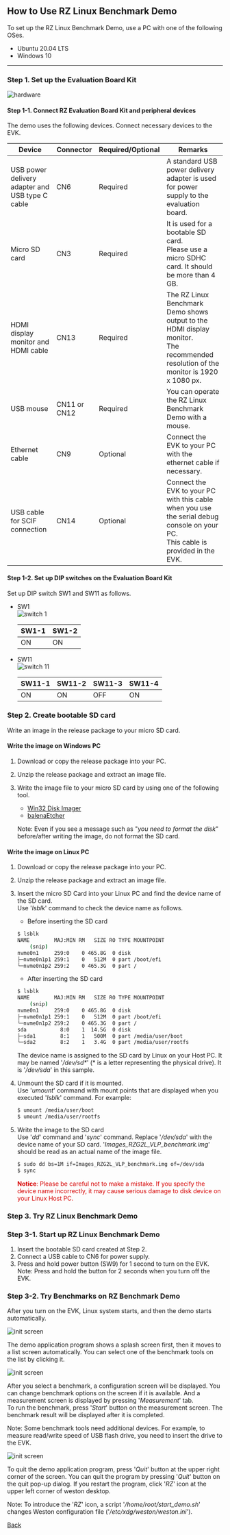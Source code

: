 ## How to Use RZ Linux Benchmark Demo

To set up the RZ Linux Benchmark Demo, use a PC with one of the following OSes.
* Ubuntu 20.04 LTS
* Windows 10

---

### Step 1. Set up the Evaluation Board Kit

![hardware](./figures/hardware-environment.png)

#### Step 1-1. Connect RZ Evaluation Board Kit and peripheral devices

The demo uses the following devices. Connect necessary devices to the EVK.

|Device|Connector|Required/Optional|Remarks|
|----|----|----|----|
|USB power delivery adapter and USB type C cable |CN6 |Required |A standard USB power delivery adapter is used for power supply to the evaluation board. |
|Micro SD card |CN3 |Required |It is used for a bootable SD card.<br>Please use a micro SDHC card. It should be more than 4 GB. |
|HDMI display monitor and HDMI cable |CN13 |Required |The RZ Linux Benchmark Demo shows output to the HDMI display monitor.<br>The recommended resolution of the monitor is 1920 x 1080 px. |
|USB mouse |CN11 or CN12 |Required |You can operate the RZ Linux Benchmark Demo with a mouse. |
|Ethernet cable |CN9 |Optional |Connect the EVK to your PC with the ethernet cable if necessary. |
|USB cable for SCIF connection |CN14 |Optional |Connect the EVK to your PC with this cable when you use the serial debug console on your PC.<br>This cable is provided in the EVK. |

#### Step 1-2. Set up DIP switches on the Evaluation Board Kit

Set up DIP switch SW1 and SW11 as follows.

* SW1  
![switch 1](./figures/RZ-Carrie-Board-SW1.png)

	|SW1-1|SW1-2|
	|----|----|
	|ON|ON|

* SW11  
![switch 11](./figures/RZ-Carrie-Board-SW11.png)

	|SW11-1|SW11-2|SW11-3|SW11-4|
	|----|----|----|----|
	|ON|ON|OFF|ON|

### Step 2. Create bootable SD card

Write an image in the release package to your micro SD card.

#### Write the image on Windows PC

1. Download or copy the release package into your PC.
2. Unzip the release package and extract an image file.
3. Write the image file to your micro SD card by using one of the following tool.
	* [Win32 Disk Imager](https://sourceforge.net/projects/win32diskimager/)
	* [balenaEtcher](https://etcher.balena.io/)

	Note: Even if you see a message such as "_you need to format the disk_" before/after writing the image, do not format the SD card.

#### Write the image on Linux PC

1. Download or copy the release package into your PC.
2. Unzip the release package and extract an image file.
3. Insert the micro SD Card into your Linux PC and find the device name of the SD card.  
Use '_lsblk_' command to check the device name as follows.
	* Before inserting the SD card
	```bash
	$ lsblk
	NAME        MAJ:MIN RM   SIZE RO TYPE MOUNTPOINT
		(snip)
	nvme0n1     259:0    0 465.8G  0 disk
	├─nvme0n1p1 259:1    0   512M  0 part /boot/efi
	└─nvme0n1p2 259:2    0 465.3G  0 part /
	```
	* After inserting the SD card
	```bash
	$ lsblk
	NAME        MAJ:MIN RM   SIZE RO TYPE MOUNTPOINT
		(snip)
	nvme0n1     259:0    0 465.8G  0 disk
	├─nvme0n1p1 259:1    0   512M  0 part /boot/efi
	└─nvme0n1p2 259:2    0 465.3G  0 part /
	sda           8:0    1  14.5G  0 disk 
	├─sda1        8:1    1   500M  0 part /media/user/boot
	└─sda2        8:2    1   3.4G  0 part /media/user/rootfs
	```
	The device name is assigned to the SD card by Linux on your Host PC. It may be named '_/dev/sd*_' (* is a letter representing the physical drive). It is '_/dev/sda_' in this sample.

4. Unmount the SD card if it is mounted.  
Use '_umount_' command with mount points that are displayed when you executed '_lsblk_' command. For example:
	```bash
	$ umount /media/user/boot
	$ umount /media/user/rootfs
	```
5. Write the image to the SD card  
Use '_dd_' command and '_sync_' command. Replace '_/dev/sda_' with the device name of your SD card. '_Images_RZG2L_VLP_benchmark.img_' should be read as an actual name of the image file.
	```bash
	$ sudo dd bs=1M if=Images_RZG2L_VLP_benchmark.img of=/dev/sda
	$ sync
	```
	<span style="color:#D70000">**Notice**: Please be careful not to make a mistake. If you specify the device name incorrectly, it may cause serious damage to disk device on your Linux Host PC.</span>

### Step 3. Try RZ Linux Benchmark Demo

### Step 3-1. Start up RZ Linux Benchmark Demo

1. Insert the bootable SD card created at Step 2.
2. Connect a USB cable to CN6 for power supply.
3. Press and hold power button (SW9) for 1 second to turn on the EVK.  
	Note: Press and hold the button for 2 seconds when you turn off the EVK.

### Step 3-2. Try Benchmarks on RZ Benchmark Demo

After you turn on the EVK, Linux system starts, and then the demo starts automatically.

![init screen](./figures/demo-app-init-screen.png)

The demo application program shows a splash screen first, then it moves to a list screen automatically.
You can select one of the benchmark tools on the list by clicking it.

![init screen](./figures/demo-app-benchmark-screen.png)

After you select a benchmark, a configuration screen will be displayed.
You can change benchmark options on the screen if it is available.
And a measurement screen is displayed by pressing '_Measurement_' tab.
<br>
To run the benchmark, press '_Start_' button on the measurement screen.
The benchmark result will be displayed after it is completed.

Note: Some benchmark tools need additional devices. For example, to measure read/write speed of USB flash drive, you need to insert the drive to the EVK.

![init screen](./figures/demo-app-quit-restart.png)

To quit the demo application program, press '_Quit_' button at the upper right corner of the screen.
You can quit the program by pressing '_Quit_' button on the quit pop-up dialog.
If you restart the program, click '_RZ_' icon at the upper left corner of weston desktop.

Note: To introduce the '_RZ_' icon, a script '_/home/root/start_demo.sh_' changes Weston configuration file ('_/etc/xdg/weston/weston.ini_').

[Back](../README.md)
